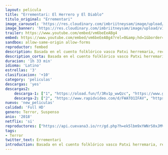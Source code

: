 ```yaml
---
layout: pelicula
title: "Errementari: El Herrero y El Diablo"
titulo_original: "Errementari"
image_carousel: 'https://res.cloudinary.com/imbriitneysam/image/upload/v1544663424/errementari-poster-min.jpg'
image_banner: 'https://res.cloudinary.com/imbriitneysam/image/upload/v1544663425/erre-banner-min.jpg'
trailer: https://www.youtube.com/embed/vm6beEeABg4
embed: https://www.youtube.com/embed/vm6beEeABg4?rel=0&amp;hd=1&border=0&wmode=opaque&enablejsapi=1&modestbranding=1&controls=1&showinfo=1
sandbox: allow-same-origin allow-forms
reproductor: fembed
description: Basada en el cuento folklórico vasco Patxi herremaria, recogido por el sacerdote, arqueólogo y antropólogo José Migel de Barandiarán en 1903, la historia se desarrolla en el País Vasco en 1845, en un universo habitado por criaturas diabólicas mitológicas, luchando por capturar el almas de los inconscientes.
description_corta: Basada en el cuento folklórico vasco Patxi herremaria, recogido por el sacerdote, arqueólogo y antropólogo José Migel de Barandiarán en 1903, la historia se desarrolla en el País Vasco en 1845, en un universo habitado por 
duracion: '1h 33 min'
idioma: 'Latino'
estrellas: '3'
clasificacion: '+10'
category: 'peliculas'
descargas: 'yes'
descargas2:
    descarga-1: ["1", "https://oload.fun/f/3Rv1p_wwQzc", "https://www.google.com/s2/favicons?domain=openload.co","OpenLoad","https://res.cloudinary.com/imbriitneysam/image/upload/v1541473684/mexico.png", "Latino", "Full HD"]
    descarga-2: ["2", "https://www.rapidvideo.com/d/FWATO1IFAV", "https://www.google.com/s2/favicons?domain=www.rapidvideo.com","RapidVideo","https://res.cloudinary.com/imbriitneysam/image/upload/v1541473684/mexico.png", "Latino", "Full HD"]
nuevo: 'new_peliculas'
calidad: 'Full HD'
genero: Terror, Suspenso
anio: '2018'
netflix: 'si'
reproductores: ["https://api.cuevana3.io/rr/gd.php?h=ek5lbm9xYWNrS0xJMVp5b21KREk0dFBLbjVkaHhkRGdrOG1jbnBpUnhhS1YyYXA1bHR1WTN0ZXNmNk9ieTQ3U3FkS2JwcVhRMWNESnlwNkxlSlBOdXErU3FadVkyUT09"]
tags:
- Terror
twitter_text: Errementari
introduction: Basada en el cuento folklórico vasco Patxi herremaria, recogido por el sacerdote, arqueólogo y antropólogo José Migel de Barandiarán en 1903, la historia se desarrolla en el País Vasco en 1845, en un universo habitado por 
---
```



 







